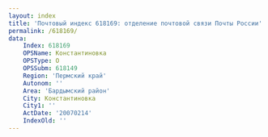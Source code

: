 ```yaml
---
layout: index
title: 'Почтовый индекс 618169: отделение почтовой связи Почты России'
permalink: /618169/
data:
    Index: 618169
    OPSName: Константиновка
    OPSType: О
    OPSSubm: 618149
    Region: 'Пермский край'
    Autonom: ''
    Area: 'Бардымский район'
    City: Константиновка
    City1: ''
    ActDate: '20070214'
    IndexOld: ''
---
```

